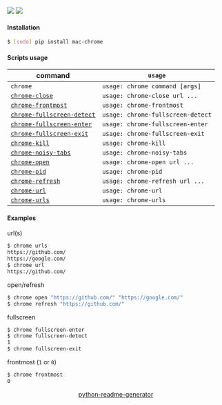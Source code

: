 <!--
https://pypi.org/project/readme-generator/
https://pypi.org/project/python-readme-generator/
-->

[![](https://img.shields.io/badge/OS-macOS-blue.svg?longCache=True)]()
[![](https://img.shields.io/badge/language-AppleScript-blue.svg?longCache=True)]()

#### Installation
```bash
$ [sudo] pip install mac-chrome
```

#### Scripts usage
command|`usage`
-|-
`chrome` |`usage: chrome command [args]`
[`chrome-close`](# "close tab by url") |`usage: chrome-close url ...`
[`chrome-frontmost`](# "print 1 if 'Google Chrome.app' is frontmost, else 0") |`usage: chrome-frontmost`
[`chrome-fullscreen-detect`](# "print 1 if 'Google Chrome.app' is in fullscreen mode, else 0") |`usage: chrome-fullscreen-detect`
[`chrome-fullscreen-enter`](# "enter fullscreen mode") |`usage: chrome-fullscreen-enter`
[`chrome-fullscreen-exit`](# "exit fullscreen mode") |`usage: chrome-fullscreen-exit`
[`chrome-kill`](# "kill 'Google Chrome.app' process") |`usage: chrome-kill`
[`chrome-noisy-tabs`](# "list tabs with playing audio") |`usage: chrome-noisy-tabs`
[`chrome-open`](# "open url(s)") |`usage: chrome-open url ...`
[`chrome-pid`](# "print 'Google Chrome.app' pid") |`usage: chrome-pid`
[`chrome-refresh`](# "refresh url(s)") |`usage: chrome-refresh url ...`
[`chrome-url`](# "print active url") |`usage: chrome-url`
[`chrome-urls`](# "print urls") |`usage: chrome-urls`

#### Examples
url(s)
```bash
$ chrome urls
https://github.com/
https://google.com/
$ chrome url
https://github.com/
```

open/refresh
```bash
$ chrome open "https://github.com/" "https://google.com/"
$ chrome refresh "https://github.com/"
```

fullscreen
```bash
$ chrome fullscreen-enter
$ chrome fullscreen-detect
1
$ chrome fullscreen-exit
```

frontmost (`1` or `0`)
```bash
$ chrome frontmost
0
```

<p align="center">
    <a href="https://pypi.org/project/python-readme-generator/">python-readme-generator</a>
</p>